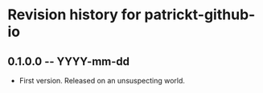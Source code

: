# Revision history for patrickt-github-io

## 0.1.0.0 -- YYYY-mm-dd

* First version. Released on an unsuspecting world.
